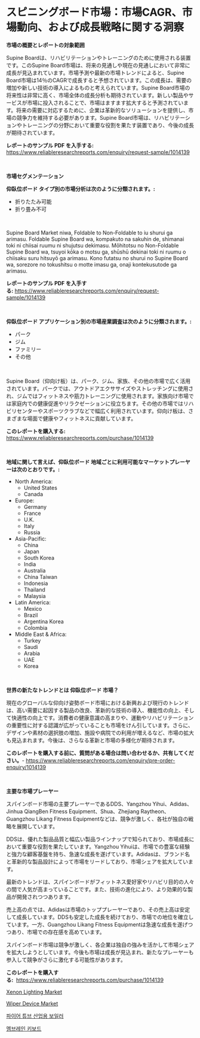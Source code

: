 <p><h1>スピニングボード市場：市場CAGR、市場動向、および成長戦略に関する洞察</h1></p><p><strong>市場の概要とレポートの対象範囲</strong></p>
<p><p>Supine Boardは、リハビリテーションやトレーニングのために使用される装置です。このSupine Board市場は、将来の見通しや現在の見通しにおいて非常に成長が見込まれています。市場予測や最新の市場トレンドによると、Supine Board市場は14％のCAGRで成長すると予想されています。この成長は、需要の増加や新しい技術の導入によるものと考えられています。Supine Board市場の将来性は非常に高く、市場全体の成長分析も期待されています。新しい製品やサービスが市場に投入されることで、市場はますます拡大すると予測されています。将来の需要に対応するために、企業は革新的なソリューションを提供し、市場の競争力を維持する必要があります。Supine Board市場は、リハビリテーションやトレーニングの分野において重要な役割を果たす装置であり、今後の成長が期待されています。</p></p>
<p><strong>レポートのサンプル PDF を入手する:</strong> <a href="https://www.reliableresearchreports.com/enquiry/request-sample/1014139">https://www.reliableresearchreports.com/enquiry/request-sample/1014139</a></p>
<p>&nbsp;</p>
<p><strong>市場セグメンテーション</strong></p>
<p><strong>仰臥位ボード タイプ別の市場分析は次のように分類されます。:</strong></p>
<p><ul><li>折りたたみ可能</li><li>折り畳み不可</li></ul></p>
<p>&nbsp;</p>
<p><p>Supine Board Market niwa, Foldable to Non-Foldable to iu shurui ga arimasu. Foldable Supine Board wa, kompakuto na sakuhin de, shimanai toki ni chiisai ruumu ni shujutsu dekimasu. Mōhitotsu no Non-Foldable Supine Board wa, tsuyoi kōka o motsu ga, shūshū dekinai toki ni ruumu o chiisaku suru hitsuyō ga arimasu. Kono futatsu no shurui no Supine Board wa, sorezore no tokushitsu o motte imasu ga, onaji kontekusutode ga arimasu.</p></p>
<p><strong>レポートのサンプル PDF を入手する:</strong>&nbsp;<a href="https://www.reliableresearchreports.com/enquiry/request-sample/1014139">https://www.reliableresearchreports.com/enquiry/request-sample/1014139</a></p>
<p>&nbsp;</p>
<p><strong> 仰臥位ボード アプリケーション別の市場産業調査は次のように分類されます。:</strong></p>
<p><ul><li>パーク</li><li>ジム</li><li>ファミリー</li><li>その他</li></ul></p>
<p>&nbsp;</p>
<p><p>Supine Board（仰向け板）は、パーク、ジム、家族、その他の市場で広く活用されています。パークでは、アウトドアエクササイズやストレッチングに使用され、ジムではフィットネスや筋力トレーニングに使用されます。家族向け市場では家庭内での健康促進やリラクゼーションに役立ちます。その他の市場ではリハビリセンターやスポーツクラブなどで幅広く利用されています。仰向け板は、さまざまな場面で健康やフィットネスに貢献しています。</p></p>
<p><strong>このレポートを購入する:</strong>&nbsp; <a href="https://www.reliableresearchreports.com/purchase/1014139">https://www.reliableresearchreports.com/purchase/1014139</a></p>
<p>&nbsp;</p>
<p><strong>地域に関して言えば、仰臥位ボード 地域ごとに利用可能なマーケットプレーヤーは次のとおりです。:</strong></p>
<p><ul>
    <li>
        North America:
        <ul>
            <li>United States</li>
            <li>Canada</li>
        </ul>
    </li>
    <li>
        Europe:
        <ul>
            <li>Germany</li>
            <li>France</li>
            <li>U.K.</li>
            <li>Italy</li>
            <li>Russia</li>
        </ul>
    </li>
    <li>
        Asia-Pacific:
        <ul>
            <li>China</li>
            <li>Japan</li>
            <li>South Korea</li>
            <li>India</li>
            <li>Australia</li>
            <li>China Taiwan</li>
            <li>Indonesia</li>
            <li>Thailand</li>
            <li>Malaysia</li>
        </ul>
    </li>
    <li>
        Latin America:
        <ul>
            <li>Mexico</li>
            <li>Brazil</li>
            <li>Argentina Korea</li>
            <li>Colombia</li>
        </ul>
    </li>
    <li>
        Middle East & Africa:
        <ul>
            <li>Turkey</li>
            <li>Saudi</li>
            <li>Arabia</li>
            <li>UAE</li>
            <li>Korea</li>
        </ul>
    </li>
    </ul></p>
<p>&nbsp;</p>
<p><strong>世界の新たなトレンドとは 仰臥位ボード 市場？</strong></p>
<p><p>現在のグローバルな仰向け姿勢ボード市場における新興および現行のトレンドは、高い需要に起因する製品の改良、革新的な技術の導入、機能性の向上、そして快適性の向上です。消費者の健康意識の高まりや、運動やリハビリテーションの重要性に対する認識が広がっていることも市場をけん引しています。さらに、デザインや素材の選択肢の増加、施設や病院での利用が増えるなど、市場の拡大も見込まれます。今後は、さらなる革新と市場の多様化が期待されます。</p></p>
<p><strong>このレポートを購入する前に、質問がある場合は問い合わせるか、共有してください。</strong>- <a href="https://www.reliableresearchreports.com/enquiry/pre-order-enquiry/1014139">https://www.reliableresearchreports.com/enquiry/pre-order-enquiry/1014139</a></p>
<p>&nbsp;</p>
<p><strong>主要な市場プレーヤー</strong></p>
<p><p>スパインボード市場の主要プレーヤーであるDDS、Yangzhou Yihui、Adidas、Jinhua QiangBen Fitness Equipment、Shua、Zhejiang Raytheon、Guangzhou Likang Fitness Equipmentなどは、競争が激しく、各社が独自の戦略を展開しています。</p><p>DDSは、優れた製品品質と幅広い製品ラインナップで知られており、市場成長において重要な役割を果たしています。Yangzhou Yihuiは、市場での豊富な経験と強力な顧客基盤を持ち、急速な成長を遂げています。Adidasは、ブランド名と革新的な製品設計によって市場をリードしており、市場シェアを拡大しています。</p><p>最新のトレンドは、スパインボードがフィットネス愛好家やリハビリ目的の人々の間で人気が高まっていることです。また、技術の進化により、より効果的な製品が開発されつつあります。</p><p>売上高の点では、Adidasは市場のトッププレーヤーであり、その売上高は安定して成長しています。DDSも安定した成長を続けており、市場での地位を確立しています。一方、Guangzhou Likang Fitness Equipmentは急速な成長を遂げつつあり、市場での存在感を高めています。</p><p>スパインボード市場は競争が激しく、各企業は独自の強みを活かして市場シェアを拡大しようとしています。今後も市場は成長が見込まれ、新たなプレーヤーも参入して競争がさらに激化する可能性があります。</p></p>
<p><strong>このレポートを購入する:</strong>&nbsp;&nbsp;<a href="https://www.reliableresearchreports.com/purchase/1014139">https://www.reliableresearchreports.com/purchase/1014139</a></p>
<p><p><a href="https://github.com/Alonsoolds3wq1d81czn8rbol/Market-Research-Report-List-1/blob/main/xenon-lighting-market.md">Xenon Lighting Market</a></p><p><a href="https://github.com/yemakinde/Market-Research-Report-List-1/blob/main/wiper-device-market.md">Wiper Device Market</a></p><p><a href="https://medium.com/@jimmieytrau676766/%ED%99%94%EC%97%BC%EA%B4%80-%EC%82%B0%EC%97%85%EC%9A%A9-%EB%B3%B4%EC%9D%BC%EB%9F%AC-%EC%8B%9C%EC%9E%A5-%EC%8B%9C%EC%9E%A5-%EC%A0%90%EC%9C%A0%EC%9C%A8-%EC%8B%9C%EC%9E%A5-%ED%8A%B8%EB%A0%8C%EB%93%9C-%EB%B0%8F-%EB%AF%B8%EB%9E%98-%EC%84%B1%EC%9E%A5-%ED%83%90%EC%83%89-0907ef17c19c">파이어 튜브 산업용 보일러</a></p><p><a href="https://medium.com/@hzoldrz75165644/%EB%A7%89-%EB%B0%B1%ED%8C%90-%ED%82%A4%EB%B3%B4%EB%93%9C-%EC%8B%9C%EC%9E%A5-2031%EB%85%84%EA%B9%8C%EC%A7%80%EC%9D%98-%EB%8F%99%ED%96%A5-%EC%98%88%EC%B8%A1-%EB%B0%8F-%EA%B2%BD%EC%9F%81-%EB%B6%84%EC%84%9D-c9f476da1d50">멤브레인 키보드</a></p></p>